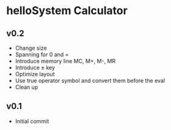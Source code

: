 # helloSystem Calculator
## v0.2
* Change size
* Spanning for 0 and =
* Introduce memory line MC, M+, M-, MR
* Introduce ± key
* Optimize layout
* Use true operator symbol and convert them before the eval
* Clean up
## v0.1
* Initial commit
